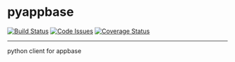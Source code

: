 # pyappbase

[![Build Status](https://travis-ci.org/girishramnani/pyappbase.svg?branch=master)](https://travis-ci.org/girishramnani/pyappbase) [![Code Issues](https://www.quantifiedcode.com/api/v1/project/4b0e4fcebe10488b941d7c6719ad2f7c/badge.svg)](https://www.quantifiedcode.com/app/project/4b0e4fcebe10488b941d7c6719ad2f7c) [![Coverage Status](https://coveralls.io/repos/github/girishramnani/pyappbase/badge.svg?branch=master)](https://coveralls.io/github/girishramnani/pyappbase?branch=master)
<hr/>
python client for appbase
